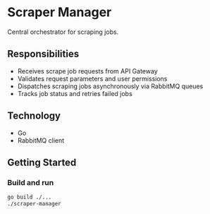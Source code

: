 # Scraper Manager

Central orchestrator for scraping jobs.

## Responsibilities

- Receives scrape job requests from API Gateway  
- Validates request parameters and user permissions  
- Dispatches scraping jobs asynchronously via RabbitMQ queues  
- Tracks job status and retries failed jobs  

## Technology

- Go  
- RabbitMQ client  

## Getting Started

### Build and run

```bash
go build ./...
./scraper-manager
